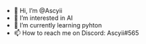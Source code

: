 - 👋 Hi, I’m @Ascyii
- 👀 I’m interested in AI
- 🌱 I’m currently learning pyhton
- 📫 How to reach me on Discord: Ascyii#565

<!---
Ascyii/Ascyii is a ✨ special ✨ repository because its `README.md` (this file) appears on your GitHub profile.
You can click the Preview link to take a look at your changes.
--->
